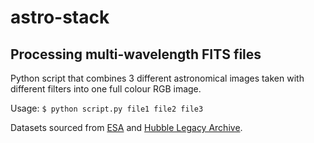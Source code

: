 # astro-stack
## Processing multi-wavelength FITS files
Python script that combines 3 different astronomical images taken with different filters into one full colour RGB image.


Usage: ```$ python script.py file1 file2 file3```


Datasets sourced from [ESA](https://www.spacetelescope.org/projects/fits_liberator/datasets_archives/) and [Hubble Legacy Archive](https://hla.stsci.edu/).